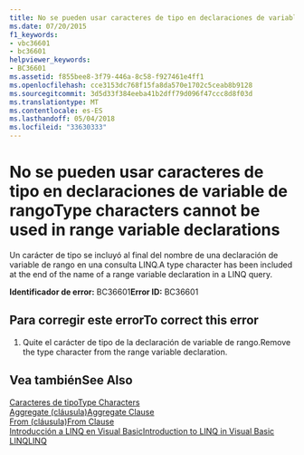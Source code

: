 ```yaml
---
title: No se pueden usar caracteres de tipo en declaraciones de variable de rango
ms.date: 07/20/2015
f1_keywords:
- vbc36601
- bc36601
helpviewer_keywords:
- BC36601
ms.assetid: f855bee8-3f79-446a-8c58-f927461e4ff1
ms.openlocfilehash: cce3153dc768f15fa8da570e1702c5ceab8b9128
ms.sourcegitcommit: 3d5d33f384eeba41b2dff79d096f47ccc8d8f03d
ms.translationtype: MT
ms.contentlocale: es-ES
ms.lasthandoff: 05/04/2018
ms.locfileid: "33630333"
---
```

# <a name="type-characters-cannot-be-used-in-range-variable-declarations"></a><span data-ttu-id="509cb-102">No se pueden usar caracteres de tipo en declaraciones de variable de rango</span><span class="sxs-lookup"><span data-stu-id="509cb-102">Type characters cannot be used in range variable declarations</span></span>
<span data-ttu-id="509cb-103">Un carácter de tipo se incluyó al final del nombre de una declaración de variable de rango en una consulta LINQ.</span><span class="sxs-lookup"><span data-stu-id="509cb-103">A type character has been included at the end of the name of a range variable declaration in a LINQ query.</span></span>  
  
 <span data-ttu-id="509cb-104">**Identificador de error:** BC36601</span><span class="sxs-lookup"><span data-stu-id="509cb-104">**Error ID:** BC36601</span></span>  
  
## <a name="to-correct-this-error"></a><span data-ttu-id="509cb-105">Para corregir este error</span><span class="sxs-lookup"><span data-stu-id="509cb-105">To correct this error</span></span>  
  
1.  <span data-ttu-id="509cb-106">Quite el carácter de tipo de la declaración de variable de rango.</span><span class="sxs-lookup"><span data-stu-id="509cb-106">Remove the type character from the range variable declaration.</span></span>  
  
## <a name="see-also"></a><span data-ttu-id="509cb-107">Vea también</span><span class="sxs-lookup"><span data-stu-id="509cb-107">See Also</span></span>  
 [<span data-ttu-id="509cb-108">Caracteres de tipo</span><span class="sxs-lookup"><span data-stu-id="509cb-108">Type Characters</span></span>](../../visual-basic/programming-guide/language-features/data-types/type-characters.md)  
 [<span data-ttu-id="509cb-109">Aggregate (cláusula)</span><span class="sxs-lookup"><span data-stu-id="509cb-109">Aggregate Clause</span></span>](../../visual-basic/language-reference/queries/aggregate-clause.md)  
 [<span data-ttu-id="509cb-110">From (cláusula)</span><span class="sxs-lookup"><span data-stu-id="509cb-110">From Clause</span></span>](../../visual-basic/language-reference/queries/from-clause.md)  
 [<span data-ttu-id="509cb-111">Introducción a LINQ en Visual Basic</span><span class="sxs-lookup"><span data-stu-id="509cb-111">Introduction to LINQ in Visual Basic</span></span>](../../visual-basic/programming-guide/language-features/linq/introduction-to-linq.md)  
 [<span data-ttu-id="509cb-112">LINQ</span><span class="sxs-lookup"><span data-stu-id="509cb-112">LINQ</span></span>](../../visual-basic/programming-guide/language-features/linq/index.md)
